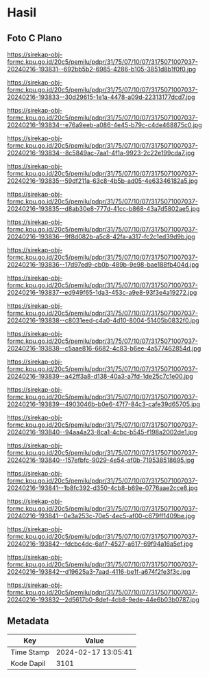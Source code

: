 # Hasil

## Foto C Plano

https://sirekap-obj-formc.kpu.go.id/20c5/pemilu/pdpr/31/75/07/10/07/3175071007037-20240216-193831--692bb5b2-6985-4286-b105-3851d8b1f0f0.jpg

https://sirekap-obj-formc.kpu.go.id/20c5/pemilu/pdpr/31/75/07/10/07/3175071007037-20240216-193833--30d29615-1e1a-4478-a09d-22313177dcd7.jpg

https://sirekap-obj-formc.kpu.go.id/20c5/pemilu/pdpr/31/75/07/10/07/3175071007037-20240216-193834--e76a9eeb-a086-4e45-b79c-c4de468875c0.jpg

https://sirekap-obj-formc.kpu.go.id/20c5/pemilu/pdpr/31/75/07/10/07/3175071007037-20240216-193834--8c5849ac-7aa1-4f1a-9923-2c22e199cda7.jpg

https://sirekap-obj-formc.kpu.go.id/20c5/pemilu/pdpr/31/75/07/10/07/3175071007037-20240216-193835--59df211a-63c8-4b5b-ad05-4e63346182a5.jpg

https://sirekap-obj-formc.kpu.go.id/20c5/pemilu/pdpr/31/75/07/10/07/3175071007037-20240216-193835--d8ab30e8-777d-41cc-b868-43a7d5802ae5.jpg

https://sirekap-obj-formc.kpu.go.id/20c5/pemilu/pdpr/31/75/07/10/07/3175071007037-20240216-193836--9f8d082b-a5c8-42fa-a317-fc2c1ed39d9b.jpg

https://sirekap-obj-formc.kpu.go.id/20c5/pemilu/pdpr/31/75/07/10/07/3175071007037-20240216-193836--17d97ed9-cb0b-489b-9e98-bae188fb404d.jpg

https://sirekap-obj-formc.kpu.go.id/20c5/pemilu/pdpr/31/75/07/10/07/3175071007037-20240216-193837--ed949f65-1da3-453c-a9e8-93f3e4a19272.jpg

https://sirekap-obj-formc.kpu.go.id/20c5/pemilu/pdpr/31/75/07/10/07/3175071007037-20240216-193838--c8031eed-c4a0-4d10-8004-51405b0832f0.jpg

https://sirekap-obj-formc.kpu.go.id/20c5/pemilu/pdpr/31/75/07/10/07/3175071007037-20240216-193838--c5aae816-6682-4c83-b6ee-4a577462854d.jpg

https://sirekap-obj-formc.kpu.go.id/20c5/pemilu/pdpr/31/75/07/10/07/3175071007037-20240216-193839--a42ff3a8-d138-40a3-a7fd-1de25c7c1e00.jpg

https://sirekap-obj-formc.kpu.go.id/20c5/pemilu/pdpr/31/75/07/10/07/3175071007037-20240216-193839--4903046b-b0e6-47f7-84c3-cafe39d65705.jpg

https://sirekap-obj-formc.kpu.go.id/20c5/pemilu/pdpr/31/75/07/10/07/3175071007037-20240216-193840--94aa4a23-8ca1-4cbc-b545-f198a2002de1.jpg

https://sirekap-obj-formc.kpu.go.id/20c5/pemilu/pdpr/31/75/07/10/07/3175071007037-20240216-193840--157efbfc-9029-4e54-af0b-719538518695.jpg

https://sirekap-obj-formc.kpu.go.id/20c5/pemilu/pdpr/31/75/07/10/07/3175071007037-20240216-193841--1b8fc392-d350-4cb8-b69e-0776aae2cce8.jpg

https://sirekap-obj-formc.kpu.go.id/20c5/pemilu/pdpr/31/75/07/10/07/3175071007037-20240216-193841--0e3a253c-70e5-4ec5-af00-c679ff1409be.jpg

https://sirekap-obj-formc.kpu.go.id/20c5/pemilu/pdpr/31/75/07/10/07/3175071007037-20240216-193842--fdcbc4dc-6af7-4527-a617-69f94a16a5ef.jpg

https://sirekap-obj-formc.kpu.go.id/20c5/pemilu/pdpr/31/75/07/10/07/3175071007037-20240216-193842--d19625a3-7aad-4116-be1f-a674f2fe3f3c.jpg

https://sirekap-obj-formc.kpu.go.id/20c5/pemilu/pdpr/31/75/07/10/07/3175071007037-20240216-193832--2d5617b0-8def-4cb8-9ede-44e6b03b0787.jpg


## Metadata

| Key        | Value               |
| ---------- | ------------------- |
| Time Stamp | 2024-02-17 13:05:41 |
| Kode Dapil | 3101                |



